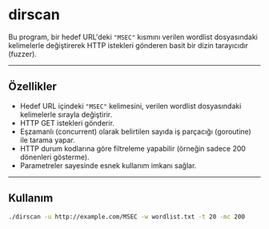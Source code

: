 # dirscan

Bu program, bir hedef URL'deki `"MSEC"` kısmını verilen wordlist dosyasındaki kelimelerle değiştirerek HTTP istekleri gönderen basit bir dizin tarayıcıdır (fuzzer).

---

## Özellikler

- Hedef URL içindeki `"MSEC"` kelimesini, verilen wordlist dosyasındaki kelimelerle sırayla değiştirir.
- HTTP GET istekleri gönderir.
- Eşzamanlı (concurrent) olarak belirtilen sayıda iş parçacığı (goroutine) ile tarama yapar.
- HTTP durum kodlarına göre filtreleme yapabilir (örneğin sadece 200 dönenleri gösterme).
- Parametreler sayesinde esnek kullanım imkanı sağlar.

---

## Kullanım

```bash
./dirscan -u http://example.com/MSEC -w wordlist.txt -t 20 -mc 200


